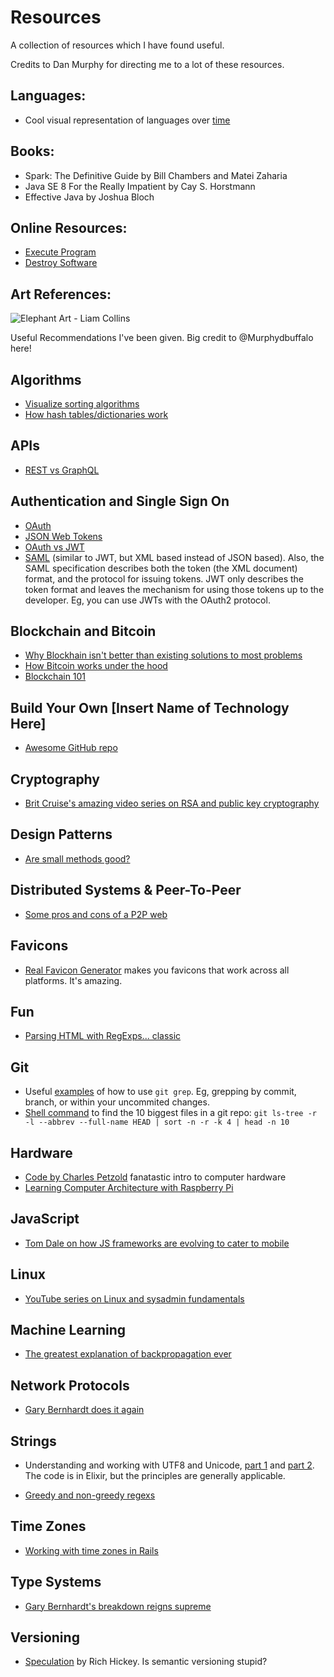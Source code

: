 # Resources
A collection of resources which I have found useful.

Credits to Dan Murphy for directing me to a lot of these resources.

## Languages:
- Cool visual representation of languages over [time](https://githut.info/)

## Books:
- Spark: The Definitive Guide by Bill Chambers and Matei Zaharia
- Java SE 8 For the Really Impatient by Cay S. Horstmann
- Effective Java by Joshua Bloch

## Online Resources:
- [Execute Program](https://www.executeprogram.com/)
- [Destroy Software](https://www.destroyallsoftware.com/screencasts)

## Art References:

![Elephant Art - Liam Collins](https://user-images.githubusercontent.com/54238206/154375854-df36da6c-c97c-4889-8ac6-c5e0708436d5.jpg "Elephant Art")


Useful Recommendations I've been given. Big credit to @Murphydbuffalo here!
## Algorithms
+ [Visualize sorting algorithms](https://www.toptal.com/developers/sorting-algorithms)
+ [How hash tables/dictionaries work](https://stackoverflow.com/questions/730620/how-does-a-hash-table-work)

## APIs
+ [REST vs GraphQL](https://philsturgeon.uk/api/2017/01/24/graphql-vs-rest-overview/)

## Authentication and Single Sign On
+ [OAuth](https://gist.github.com/mziwisky/10079157)
+ [JSON Web Tokens](https://jwt.io/introduction/)
+ [OAuth vs JWT](https://community.apigee.com/questions/21139/jwt-vs-oauth.html)
+ [SAML](https://developers.onelogin.com/saml) (similar to JWT, but XML based instead of JSON based). Also, the SAML specification describes both the token (the XML document) format, and the protocol for issuing tokens. JWT only describes the token format and leaves the mechanism for using those tokens up to the developer. Eg, you can use JWTs with the OAuth2 protocol.

## Blockchain and Bitcoin
+ [Why Blockhain isn't better than existing solutions to most problems](https://medium.com/@kaistinchcombe/decentralized-and-trustless-crypto-paradise-is-actually-a-medieval-hellhole-c1ca122efdec)
+ [How Bitcoin works under the hood](https://www.youtube.com/watch?v=Lx9zgZCMqXE)
+ [Blockchain 101](https://www.youtube.com/watch?v=_160oMzblY8)

## Build Your Own [Insert Name of Technology Here]
+ [Awesome GitHub repo](https://github.com/danistefanovic/build-your-own-x)

## Cryptography
+ [Brit Cruise's amazing video series on RSA and public key cryptography](https://www.youtube.com/playlist?list=PLB4D701646DAF0817)

## Design Patterns
+ [Are small methods good?](https://www.bignerdranch.com/blog/youre-killing-me-smalls-are-small-methods-good/)

## Distributed Systems & Peer-To-Peer
+ [Some pros and cons of a P2P web](https://blog.datproject.org/2016/12/12/reader-privacy-on-the-p2p-web/)

## Favicons
+ [Real Favicon Generator](https://realfavicongenerator.net/) makes you favicons that work across all platforms. It's amazing.

## Fun
+ [Parsing HTML with RegExps... classic](https://stackoverflow.com/questions/1732348/regex-match-open-tags-except-xhtml-self-contained-tags)

## Git
+ Useful [examples](http://travisjeffery.com/b/2012/02/search-a-git-repo-like-a-ninja/#practical-examples) of how to use `git grep`. Eg, grepping by commit, branch, or within your uncommited changes.
+ [Shell command](https://stackoverflow.com/questions/9456550/how-to-find-the-n-largest-files-in-a-git-repository) to find the 10 biggest files in a git repo: `git ls-tree -r -l --abbrev --full-name HEAD | sort -n -r -k 4 | head -n 10`

## Hardware
+ [Code by Charles Petzold](https://www.goodreads.com/book/show/44882.Code) fanatastic intro to computer hardware
+ [Learning Computer Architecture with Raspberry Pi](https://www.wiley.com/en-us/Learning+Computer+Architecture+with+Raspberry+Pi-p-9781119183938)

## JavaScript
+ [Tom Dale on how JS frameworks are evolving to cater to mobile](https://medium.com/@tomdale/making-the-jump-how-desktop-era-frameworks-can-thrive-on-mobile-3b611008118d)


## Linux
+ [YouTube series on Linux and sysadmin fundamentals](https://www.youtube.com/playlist?list=PLtK75qxsQaMLZSo7KL-PmiRarU7hrpnwK)

## Machine Learning
+ [The greatest explanation of backpropagation ever](http://cs231n.github.io/optimization-2/)

## Network Protocols
+ [Gary Bernhardt does it again](https://www.destroyallsoftware.com/compendium/network-protocols?share_key=5d410cb65c6e81bd)

## Strings
+ Understanding and working with UTF8 and Unicode, [part 1](https://www.bignerdranch.com/blog/unicode-and-utf-8-explained/) and [part 2](https://www.bignerdranch.com/blog/elixir-and-unicode-part-2-working-with-unicode-strings/). The code is in Elixir, but the principles are generally applicable.

+ [Greedy and non-greedy regexs](http://eloquentjavascript.net/09_regexp.html)

## Time Zones
+ [Working with time zones in Rails](https://robots.thoughtbot.com/its-about-time-zones)

## Type Systems
+ [Gary Bernhardt's breakdown reigns supreme](https://www.destroyallsoftware.com/compendium/types?share_key=427306bd5c0dc2c9)

## Versioning
+ [Speculation](https://www.youtube.com/watch?v=oyLBGkS5ICk) by Rich Hickey. Is semantic versioning stupid?

